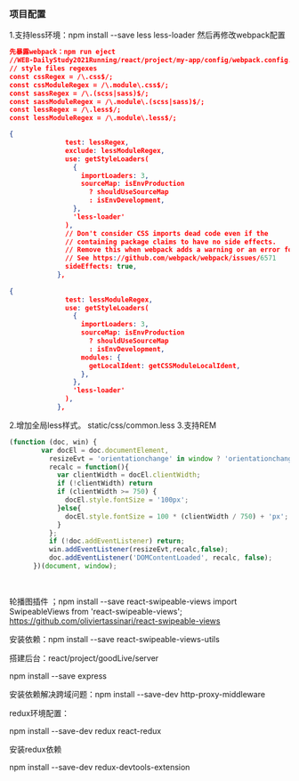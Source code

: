 ###  项目配置
  1.支持less环境：npm install --save less less-loader    然后再修改webpack配置

```json
先暴露webpack：npm run eject
//WEB-DailyStudy2021Running/react/project/my-app/config/webpack.config.js
// style files regexes
const cssRegex = /\.css$/;
const cssModuleRegex = /\.module\.css$/;
const sassRegex = /\.(scss|sass)$/;
const sassModuleRegex = /\.module\.(scss|sass)$/;
const lessRegex = /\.less$/;
const lessModuleRegex = /\.module\.less$/;

{
              test: lessRegex,
              exclude: lessModuleRegex,
              use: getStyleLoaders(
                {
                  importLoaders: 3,
                  sourceMap: isEnvProduction
                    ? shouldUseSourceMap
                    : isEnvDevelopment,
                },
                'less-loader'
              ),
              // Don't consider CSS imports dead code even if the
              // containing package claims to have no side effects.
              // Remove this when webpack adds a warning or an error for this.
              // See https://github.com/webpack/webpack/issues/6571
              sideEffects: true,
            },
              
{
              test: lessModuleRegex,
              use: getStyleLoaders(
                {
                  importLoaders: 3,
                  sourceMap: isEnvProduction
                    ? shouldUseSourceMap
                    : isEnvDevelopment,
                  modules: {
                    getLocalIdent: getCSSModuleLocalIdent,
                  },
                },
                'less-loader'
              ),
            },
```

  2.增加全局less样式。 static/css/common.less
  3.支持REM

```javascript
(function (doc, win) {
        var docEl = doc.documentElement,
          resizeEvt = 'orientationchange' in window ? 'orientationchange' : 'resize',
          recalc = function(){
            var clientWidth = docEl.clientWidth;
            if (!clientWidth) return
            if (clientWidth >= 750) {
              docEl.style.fontSize = '100px';
            }else{
              docEl.style.fontSize = 100 * (clientWidth / 750) + 'px';
            }
          };
          if (!doc.addEventListener) return;
          win.addEventListener(resizeEvt,recalc,false);
          doc.addEventListener('DOMContentLoaded', recalc, false);
      })(document, window);
```

​	

轮播图插件 ；npm install --save react-swipeable-views
import SwipeableViews from 'react-swipeable-views';
https://github.com/oliviertassinari/react-swipeable-views

安装依赖：npm install --save react-swipeable-views-utils



搭建后台：react/project/goodLive/server

npm install --save express

安装依赖解决跨域问题：npm install --save-dev http-proxy-middleware



redux环境配置：

npm install --save-dev redux react-redux

安装redux依赖

npm install --save-dev redux-devtools-extension